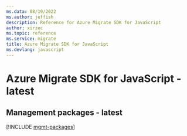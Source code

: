 ```yaml
---
ms.data: 08/19/2022
ms.author: jeffish
description: Reference for Azure Migrate SDK for JavaScript
author: xirzec
ms.topic: reference
ms.service: migrate
title: Azure Migrate SDK for JavaScript
ms.devlang: javascript
---
```

# Azure Migrate SDK for JavaScript - latest

## Management packages - latest
[!INCLUDE [mgmt-packages](migrate-mgmt-index.md)]